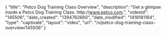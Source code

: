 {
    "title": "Petco Dog Training Class Overview",
    "description": "Get a glimpse inside a Petco Dog Training Class. http:\/\/www.petco.com.",
    "videoid": "145506",
    "date_created": "1394762660",
    "date_modified": "1418181184",
    "type": "captivate",
    "layout": "video",
    "url": "\/v\/petco-dog-training-class-overview\/145506"
}